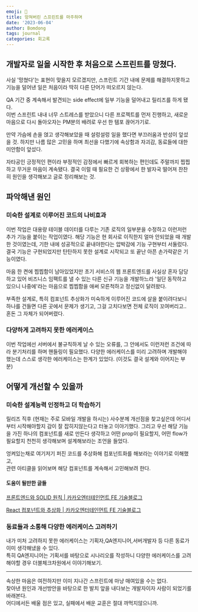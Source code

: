 ```yaml
---
emoji: 🫠
title: 망쳐버린 스프린트를 마주하며
date: '2023-06-04'
author: Bomdong
tags: journal
categories: 회고록
---
```



## 개발자로 일을 시작한 후 처음으로 스프린트를 망쳤다.
사실 '망쳤다'는 표현이 맞을지 모르겠지만, 
스프린트 기간 내에 문제를 해결하지못하고 기능을 덜어낸 일은 처음이라 딱히 다른 단어가 떠오르지 않는다.

QA 기간 중 계속해서 발견되는 side effect에 일부 기능을 덜어내고 릴리즈를 하게 됐다.<br/>
이번 스프린트 내내 너무 스트레스를 받았으니 다른 프로젝트를 먼저 진행하고, 
새로운 마음으로 다시 돌아오자는 PM분의 배려로 우선 한 템포 끊어가기로.

만약 가슴에 손을 얹고 생각해보았을 때 설렁설렁 일을 했다면 부끄러움과 반성이 앞섰을 것.
하지만 나름 많은 고민을 하며 최선을 다했기에 속상함과 자괴감, 동료들에 대한 미안함이 앞섰다.

자타공인 긍정적인 편이라 부정적인 감정에서 빠르게 회복하는 편인데도 주말까지 찝찝하고 무거운 마음이 계속됐다.
결국 이럴 때 필요한 건 상황에서 한 발자국 떨어져 찬찬히 원인을 생각해보고 글로 정리해보는 것.


## 파악해낸 원인

### 미숙한 설계로 이루어진 코드의 나비효과

이번 작업은 대용량 테이블 데이터를 다루는 기존 로직의 일부분을 수정하고 이런저런 추가 기능을 붙이는 작업이였다.
해당 기능은 현 회사로 이직한지 얼마 안되었을 때 개발한 것이였는데, 기한 내에 성공적으로 끝내야한다는 압박감에 기능 구현부터 서둘렀다.
결국 기능은 구현되었지만 탄탄하지 못한 설계로 시작되고 또 끝난 아픈 손가락같은 기능이였다.

마음 한 켠에 찝찝함이 남아있었지만 초기 서비스의 웹 프론트엔드를 사실상 혼자 담당하고 있어 비즈니스 임팩트를 낼 수 있는 다른 신규 기능을 개발하느라 '일단 동작하고 있으니 나중에'라는 마음으로 찝찝함을 애써 모른척하고 정신없이 달려왔다.

부족한 설계로, 특히 컴포넌트 추상화가 미숙하게 이루어진 코드에 살을 붙이려다보니 하나를 건들면 다른 곳에서 문제가 생기고, 그걸 고치다보면 전체 로직이 꼬여버리고.. 혼돈 그 자체가 되어버렸다.


### 다양하게 고려하지 못한 에러케이스

이번 작업에선 서버에서 불규칙하게 날 수 있는 오류를, 그 안에서도 이런저런 조건에 따라 분기처리를 하며 핸들링이 필요했다.
다양한 에러케이스를 미리 고려하며 개발해야 했는데 스스로 생각한 에러케이스는 한계가 있었다. (이것도 결국 설계와 이어지는 부분)


## 어떻게 개선할 수 있을까

### 미숙한 설계능력 인정하고 더 학습하기

릴리즈 직후 (현재는 주로 모바일 개발을 하시는) 사수분께 개선점을 찾고싶은데 어디서부터 시작해야할지 감이 잘 잡히지않는다고 터놓고 이야기했다. 그리고 우선 해당 기능을 가진 하나의 컴포넌트를 새로 만든다 생각하고 어떤 prop이 필요할지, 어떤 flow가 필요할지 천천히 생각해보며 설계해보라는 조언을 들었다.


엉켜있는채로 여기저기 퍼진 코드를 추상화해 컴포넌트화를 해보라는 이야기로 이해했고, <br/>
관련 아티클을 읽어보며 해당 컴포넌트를 계속해서 고민해보려 한다.


#### 도움이 될만한 글들

[프론트엔드와 SOLID 원칙 | 카카오엔터테인먼트 FE 기술블로그](https://fe-developers.kakaoent.com/2023/230330-frontend-solid/)

[React 컴포넌트와 추상화 | 카카오엔터테인먼트 FE 기술블로그](https://fe-developers.kakaoent.com/2022/221020-component-abstraction/)


### 동료들과 소통해 다양한 에러케이스 고려하기

내가 미처 고려하지 못한 에러케이스는 기획자,QA엔지니어,서버개발자 등 다른 동료가 이미 생각해냈을 수 있다. <br/>
특히 QA엔지니어는 기획서를 바탕으로 시나리오를 작성하니 다양한 에러케이스를 고려해야할 경우 더블체크차원에서 이야기해보기.

------
속상한 마음은 여전하지만 이미 지나간 스프린트에 마냥 매여있을 수는 없다. <br/>
찾아낸 원인과 개선방안을 바탕으로 한 발치 앞을 내다보는 개발자이자 사람이 되었기를 바래본다. <br/>
어디에서든 배울 점은 있고, 실패에서 배운 교훈은 절대 까먹지않으니까.


```toc
```